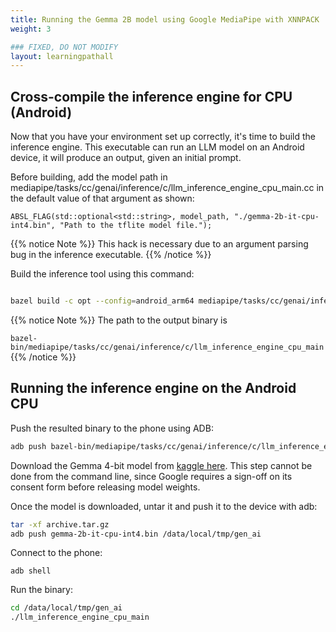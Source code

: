 ```yaml
---
title: Running the Gemma 2B model using Google MediaPipe with XNNPACK
weight: 3

### FIXED, DO NOT MODIFY
layout: learningpathall
---
```


## Cross-compile the inference engine for CPU (Android)

Now that you have your environment set up correctly, it's time to build the inference engine. This executable can run an LLM model on an Android device, it will produce an output, given an initial prompt.

Before building, add the model path in mediapipe/tasks/cc/genai/inference/c/llm_inference_engine_cpu_main.cc in the default value of that argument as shown:

```
ABSL_FLAG(std::optional<std::string>, model_path, "./gemma-2b-it-cpu-int4.bin", "Path to the tflite model file.");
```

{{% notice Note %}}
This hack is necessary due to an argument parsing bug in the inference executable.
{{% /notice %}}

Build the inference tool using this command:

```bash

bazel build -c opt --config=android_arm64 mediapipe/tasks/cc/genai/inference/c:llm_inference_engine_cpu_main

```

{{% notice Note %}}
The path to the output binary is

`bazel-bin/mediapipe/tasks/cc/genai/inference/c/llm_inference_engine_cpu_main`
{{% /notice %}}

## Running the inference engine on the Android CPU

Push the resulted binary to the phone using ADB:

```bash
adb push bazel-bin/mediapipe/tasks/cc/genai/inference/c/llm_inference_engine_cpu_main /data/local/tmp/gen_ai
```

Download the Gemma 4-bit model from [kaggle here](https://www.kaggle.com/models/google/gemma/frameworks/tfLite/variations/gemma-2b-it-cpu-int4). This step cannot be done from the command line, since Google requires a sign-off on its consent form before releasing model weights.

Once the model is downloaded, untar it and push it to the device with adb:

```bash
tar -xf archive.tar.gz
adb push gemma-2b-it-cpu-int4.bin /data/local/tmp/gen_ai
```

Connect to the phone:

```
adb shell
```

Run the binary:

```bash
cd /data/local/tmp/gen_ai
./llm_inference_engine_cpu_main
```
